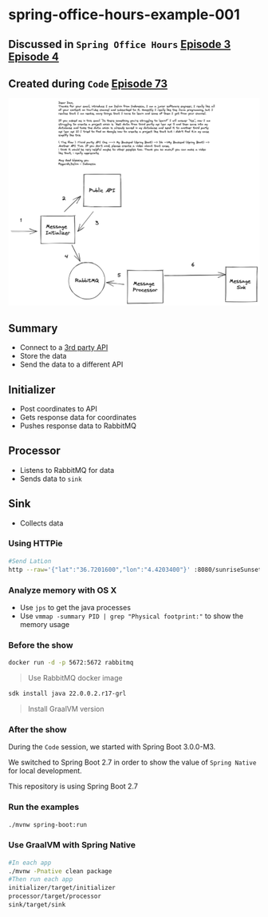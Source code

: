 # spring-office-hours-example-001

## Discussed in `Spring Office Hours` [Episode 3](https://www.youtube.com/watch?v=HYszA0Za704) [Episode 4](https://www.youtube.com/watch?v=rMu-QBEFG7U)
## Created during `Code` [Episode 73](https://www.youtube.com/watch?v=xPtpv4pfzQI)

![Requirements and Plan](https://github.com/dashaun/spring-office-hours-example-001/blob/main/readme.png?raw=true)

## Summary

- Connect to a [3rd party API](https://api.sunrise-sunset.org/)
- Store the data
- Send the data to a different API

## Initializer

- Post coordinates to API
- Gets response data for coordinates
- Pushes response data to RabbitMQ

## Processor

- Listens to RabbitMQ for data
- Sends data to `sink`

## Sink

- Collects data

### Using HTTPie

```bash
#Send LatLon
http --raw='{"lat":"36.7201600","lon":"4.4203400"}' :8080/sunriseSunset
```

### Analyze memory with OS X

- Use `jps` to get the java processes
- Use `vmmap -summary PID | grep "Physical footprint:"` to show the memory usage


### Before the show

```bash
docker run -d -p 5672:5672 rabbitmq
```
> Use RabbitMQ docker image


```bash
sdk install java 22.0.0.2.r17-grl
```
> Install GraalVM version


### After the show

During the `Code` session, we started with Spring Boot 3.0.0-M3.

We switched to Spring Boot 2.7 in order to show the value of `Spring Native` for local development.

This repository is using Spring Boot 2.7

### Run the examples

```bash
./mvnw spring-boot:run
```

### Use GraalVM with Spring Native

```bash
#In each app
./mvnw -Pnative clean package
#Then run each app
initializer/target/initializer
processor/target/processor
sink/target/sink
```
